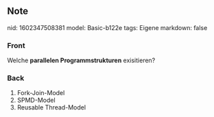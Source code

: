 ## Note
nid: 1602347508381
model: Basic-b122e
tags: Eigene
markdown: false

### Front
Welche <b>parallelen Programmstrukturen</b> exisitieren?

### Back
<ol>
<li>Fork-Join-Model</li>
<li>SPMD-Model</li>
<li>Reusable Thread-Model</li></ol>
